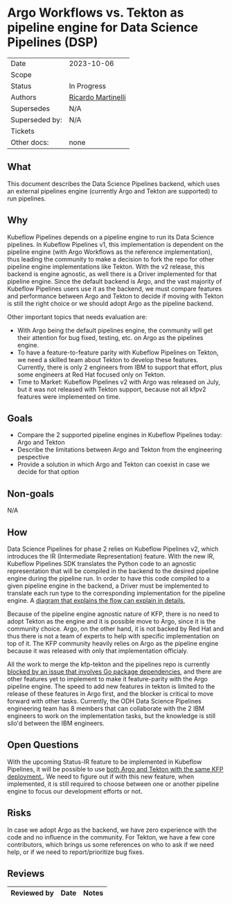 # Argo Workflows vs. Tekton as pipeline engine for Data Science Pipelines (DSP)

|                |                                 |
| -------------- | ------------------------------- |
| Date           | 2023-10-06                      |
| Scope          |                                 |
| Status         | In Progress                     |
| Authors        | [Ricardo Martinelli](@rimolive) |
| Supersedes     | N/A                             |
| Superseded by: | N/A                             |
| Tickets        |                                 |
| Other docs:    | none                            |

## What

This document describes the Data Science Pipelines backend, which uses an external pipelines engine (currently Argo and Tekton are supported) to run pipelines. 

## Why

Kubeflow Pipelines depends on a pipeline engine to run its Data Science pipelines. In Kubeflow Pipelines v1, this implementation is dependent on the pipeline engine (with Argo Workflows as the reference implementation), thus leading the community to make a decision to fork the repo for other pipeline engine implementations like Tekton. With the v2 release, this backend is engine agnostic, as well there is a Driver implemented for that pipeline engine. Since the default backend is Argo, and the vast majority of Kubeflow Pipelines users use it as the backend, we must compare features and performance between Argo and Tekton to decide if moving with Tekton is still the right choice or we should adopt Argo as the pipeline backend.

Other important topics that needs evaluation are:
* With Argo being the default pipelines engine, the community will get their attention for bug fixed, testing, etc. on Argo as the pipelines engine.
* To have a feature-to-feature parity with Kubeflow Pipelines on Tekton, we need a skilled team about Tekton to develop these features. Currently, there is only 2 engineers from IBM to support that effort, plus some engineers at Red Hat focused only on Tekton.
* Time to Market: Kubeflow Pipelines v2 with Argo was released on July, but it was not released with Tekton support, because not all kfpv2 features were implemented on time.

## Goals

* Compare the 2 supported pipeline engines in Kubeflow Pipelines today: Argo and Tekton
* Describe the limitations between Argo and Tekton from the engineering pespective
* Provide a solution in which Argo and Tekton can coexist in case we decide for that option

## Non-goals

N/A

## How

Data Science Pipelines for phase 2 relies on Kubeflow Pipelines v2, which introduces the IR (Intermediate Representation) feature. With the new IR, Kubeflow Pipelines SDK translates the Python code to an agnostic representation that will be compiled in the backend to the desired pipeline engine during the pipeline run. In order to have this code compiled to a given pipeline engine in the backend, a Driver must be implemented to translate each run type to the corresponding implementation for the pipeline engine. A [diagram that explains the flow can explain in details](https://app.diagrams.net/#G1Vt42HC5ZvAggqF5WUuKQ1bm09BkcBPfM#%7B%22pageId%22%3A%22F-Q6uzJYFkfIFW8QHVqN%22%7D),

Because of the pipeline engine agnostic nature of KFP, there is no need to adopt Tekton as the engine and it is possible move to Argo, since it is the community choice. Argo, on the other hand, it is not backed by Red Hat and thus there is not a team of experts to help with specific implementation on top of it. The KFP community heavily relies on Argo as the pipeline engine because it was released with only that implementation officialy.

All the work to merge the kfp-tekton and the pipelines repo is currently [blocked by an issue that involves Go package dependencies](https://github.com/kubeflow/kfp-tekton/issues/1240), and there are other features yet to implement to make it feature-parity with the Argo pipeline engine. The speed to add new features in tekton is limited to the release of these features in Argo first, and the blocker is critical to move forward with other tasks. Currently, the ODH Data Science Pipelines engineering team has 8 members that can collaborate with the 2 IBM engineers to work on the implementation tasks, but the knowledge is still silo'd between the IBM engineers.

## Open Questions

With the upcoming Status-IR feature to be implemented in Kubeflow Pipelines, it will be possible to use [both Argo and Tekton with the same KFP deployment.](https://github.com/kubeflow/kfp-tekton/issues/1366). We need to figure out if with this new feature, when implemented, it is still required to choose between one or another pipeline engine to focus our development efforts or not.

## Risks

In case we adopt Argo as the backend, we have zero experience with the code and no influence in the community. For Tekton, we have a few core contributors, which brings us some references on who to ask if we need help, or if we need to report/prioritize bug fixes. 

## Reviews

| Reviewed by                   | Date            | Notes |
| ----------------------------- | --------------- | ------|
